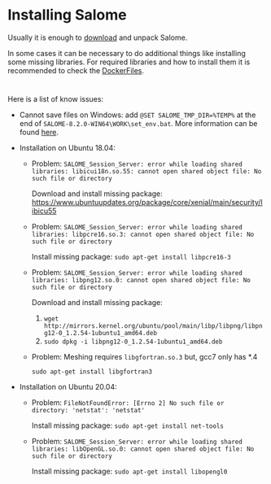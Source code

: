 # Installing Salome

Usually it is enough to [download](https://www.salome-platform.org/downloads/current-version) and unpack Salome.

In some cases it can be necessary to do additional things like installing some missing libraries. For required libraries and how to install them it is recommended to check the [DockerFiles](../.github).

#

Here is a list of know issues:

- Cannot save files on Windows:
add `@SET SALOME_TMP_DIR=%TEMP%` at the end of `SALOME-8.2.0-WIN64\WORK\set_env.bat`. More information can be found [here](https://www.salome-platform.org/forum/forum_10/541818275).

- Installation on Ubuntu 18.04:
    - Problem:
        `SALOME_Session_Server: error while loading shared libraries: libicui18n.so.55: cannot open shared object file: No such file or directory`

        Download and install missing package: <https://www.ubuntuupdates.org/package/core/xenial/main/security/libicu55>

    - Problem:
        `SALOME_Session_Server: error while loading shared libraries: libpcre16.so.3: cannot open shared object file: No such file or directory`

        Install missing package:
        `sudo apt-get install libpcre16-3`

    - Problem:
        `SALOME_Session_Server: error while loading shared libraries: libpng12.so.0: cannot open shared object file: No such file or directory`

        Download and install missing package:
        1. `wget http://mirrors.kernel.org/ubuntu/pool/main/libp/libpng/libpng12-0_1.2.54-1ubuntu1_amd64.deb`
        2. `sudo dpkg -i libpng12-0_1.2.54-1ubuntu1_amd64.deb`

    - Problem: Meshing requires `libgfortran.so.3` but, gcc7 only has *.4

        `sudo apt-get install libgfortran3`

- Installation on Ubuntu 20.04:
    - Problem:
        `FileNotFoundError: [Errno 2] No such file or directory: 'netstat': 'netstat'`

        Install missing package:
        `sudo apt-get install net-tools`
        
    - Problem:
        `SALOME_Session_Server: error while loading shared libraries: libOpenGL.so.0: cannot open shared object file: No such file or directory`

        Install missing package:
        `sudo apt-get install libopengl0`
